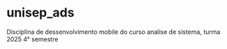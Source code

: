 # unisep_ads
Disciplina de dessenvolvimento mobile do curso analise de sistema, turma 2025 4° semestre
